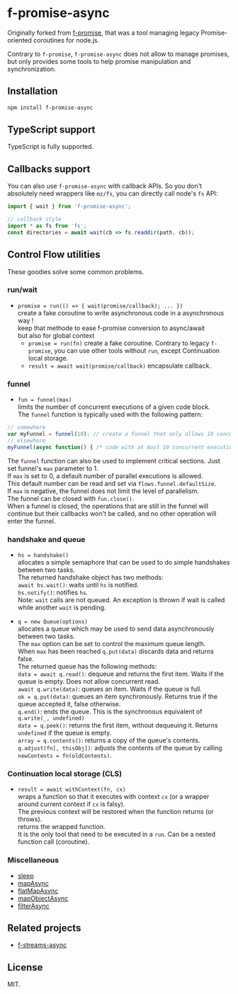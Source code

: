 # f-promise-async

Originally forked from [f-promise](https://github.com/Sage/f-promise), that was a tool managing legacy Promise-oriented coroutines for node.js.

Contrary to `f-promise`, `f-promise-async` does not allow to manage promises, but only provides some tools to help promise manipulation and synchronization.

## Installation

```sh
npm install f-promise-async
```

## TypeScript support

TypeScript is fully supported.

## Callbacks support

You can also use `f-promise-async` with callback APIs. 
So you don't absolutely need wrappers like `mz/fs`, you can directly call node's `fs` API:

```javascript
import { wait } from 'f-promise-async';

// callback style
import * as fs from 'fs';
const directories = await wait(cb => fs.readdir(path, cb));
````

## Control Flow utilities

These goodies solve some common problems.

### run/wait

* `promise = run(() => { wait(promise/callback); ... })`  
  create a fake coroutine to write asynchronous code in a asynchronous way !  
  keep that methode to ease f-promise conversion to async/await  
  but also for global context
  * `promise = run(fn)` create a fake coroutine.
  Contrary to legacy `f-promise`, you can use other tools without `run`, except Continuation local storage.
  * `result = await wait(promise/callback)` encapsulate callback.

### funnel

* `fun = funnel(max)`  
  limits the number of concurrent executions of a given code block.  
  The `funnel` function is typically used with the following pattern:

```ts  
// somewhere  
var myFunnel = funnel(10); // create a funnel that only allows 10 concurrent executions.  
// elsewhere  
myFunnel(async function() { /* code with at most 10 concurrent executions */ });  
```  

The `funnel` function can also be used to implement critical sections. Just set funnel's `max` parameter to 1.  
If `max` is set to 0, a default number of parallel executions is allowed.  
This default number can be read and set via `flows.funnel.defaultSize`.  
If `max` is negative, the funnel does not limit the level of parallelism.  
The funnel can be closed with `fun.close()`.  
When a funnel is closed, the operations that are still in the funnel will continue but their callbacks 
won't be called, and no other operation will enter the funnel.

### handshake and queue

* `hs = handshake()`  
  allocates a simple semaphore that can be used to do simple handshakes between two tasks.  
  The returned handshake object has two methods:  
  `await hs.wait()`: waits until `hs` is notified.  
  `hs.notify()`: notifies `hs`.  
  Note: `wait` calls are not queued. An exception is thrown if wait is called while another `wait` is pending.

* `q = new Queue(options)`  
  allocates a queue which may be used to send data asynchronously between two tasks.  
  The `max` option can be set to control the maximum queue length.  
  When `max` has been reached `q.put(data)` discards data and returns false.  
  The returned queue has the following methods:  
  `data = await q.read()`:  dequeue and returns the first item. Waits if the queue is empty. Does not allow concurrent read.  
  `await q.write(data)`:  queues an item. Waits if the queue is full.  
  `ok = q.put(data)`: queues an item synchronously. Returns true if the queue accepted it, false otherwise.  
  `q.end()`: ends the queue. This is the synchronous equivalent of `q.write(_, undefined)`  
  `data = q.peek()`: returns the first item, without dequeuing it. Returns `undefined` if the queue is empty.  
  `array = q.contents()`: returns a copy of the queue's contents.  
  `q.adjust(fn[, thisObj])`: adjusts the contents of the queue by calling `newContents = fn(oldContents)`.

### Continuation local storage (CLS)

* `result = await withContext(fn, cx)`  
  wraps a function so that it executes with context `cx` (or a wrapper around current context if `cx` is falsy).  
  The previous context will be restored when the function returns (or throws).  
  returns the wrapped function.  
  It is the only tool that need to be executed in a `run`. Can be a nested function call (coroutine).

### Miscellaneous

* [sleep](./src/lib/misc/sleep.md#sleep)
* [mapAsync](./src/lib/misc/map.md#mapAsync)
* [flatMapAsync](./src/lib/misc/map.md#flatMapAsync)
* [mapObjectAsync](./src/lib/misc/map.md#mapObjectAsync)
* [filterAsync](./src/lib/misc/filter.md#filterAsync)

## Related projects

* [f-streams-async](https://github.com/sberthier/f-streams-async)

## License

MIT.
